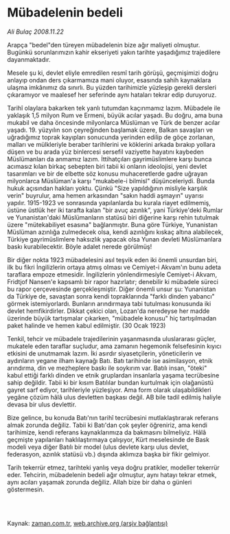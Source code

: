 # Mübadelenin bedeli

*Ali Bulaç 2008.11.22*

<td class="columnist-detail">
<p>Arapça "bedel"den türeyen mübadelenin bize ağır maliyeti olmuştur. Bugünkü sorunlarımızın kahir ekseriyeti yakın tarihte yaşadığımız trajedilere dayanmaktadır.</p>
<p>
<div id="haberMetinDiv">
<p> Mesele şu ki, devlet eliyle emredilen resmî tarih görüşü, geçmişimizi doğru anlayıp ondan ders çıkarmamıza mani oluyor, esasında sahih kaynaklara ulaşma imkânımız da sınırlı. Bu yüzden tarihimizle yüzleşip gerekli dersleri çıkaramıyor ve maalesef her seferinde aynı hataları tekrar edip duruyoruz.
<p> Tarihî olaylara bakarken tek yanlı tutumdan kaçınmamız lazım. Mübadele ile yaklaşık 1,5 milyon Rum ve Ermeni, büyük acılar yaşadı. Bu doğru, ama buna mukabil ve daha öncesinde milyonlarca Müslüman ve Türk de benzer acılar yaşadı. 19. yüzyılın son çeyreğinden başlamak üzere, Balkan savaşları ve uğradığımız toprak kayıpları sonucunda yerinden edilip de göçe zorlanan, malları ve mülkleriyle beraber tarihlerini ve köklerini arkada bırakıp yollara düşen ve bu arada yüz binlercesi sersefil vaziyette hayatını kaybeden Müslümanları da anmamız lazım. İttihatçıları gayrimüslimlere karşı bunca acımasız kılan birkaç sebepten biri tabii ki onların ideolojisi, yeni devlet tasarımları ve bir de elbette söz konusu muhaceretlerde gadre uğrayan milyonlarca Müslüman'a karşı "mukabele-i bilmisl" düşünceleriydi. Bunda hukuk açısından hakları yoktu. Çünkü "Size yapıldığının misliyle karşılık verin" buyrulur, ama hemen arkasından "sakın haddi aşmayın" uyarısı yapılır. 1915-1923 ve sonrasında yapılanlarda bu kurala riayet edilmemiş, üstüne üstlük her iki tarafta kalan "bir avuç azınlık", yani Türkiye'deki Rumlar ve Yunanistan'daki Müslümanların statüsü biri diğerine karşı rehin tutulmak üzere "mütekabiliyet esasına" bağlanmıştır. Buna göre Türkiye, Yunanistan Müslüman azınlığa zulmedecek olsa, kendi azınlığını kıskaç altına alabilecek, Türkiye gayrimüslimlere haksızlık yapacak olsa Yunan devleti Müslümanlara baskı kurabilecektir. Böyle adalet nerede görülmüş!
<p> Bir diğer nokta 1923 mübadelesini asıl teşvik eden iki önemli unsurdan biri, ilk bu fikri İngilizlerin ortaya atmış olması ve Cemiyet-i Akvam'ın bunu adeta taraflara empoze etmesidir. İngilizlerin yönlendirmesiyle Cemiyet-i Akvam, Fridtjof Nansen'e kapsamlı bir rapor hazırlatır; denebilir ki mübadele süreci bu rapor çerçevesinde gerçekleşmiştir. Diğer önemli unsur şu: Yunanistan da Türkiye de, savaştan sonra kendi topraklarında "farklı dinden yabancı" görmek istemiyorlardı. Bunların arındırmaya tabi tutulması konusunda iki devlet hemfikirdirler. Dikkat çekici olan, Lozan'da neredeyse her madde üzerinde büyük tartışmalar çıkarken, "mübadele konusu" hiç tartışılmadan paket halinde ve hemen kabul edilmiştir. (30 Ocak 1923)
<p> Tenkil, tehcir ve mübadele trajedilerinin yaşanmasında uluslararası güçler, mukatele eden taraflar suçludur, ama zamanın hegemonik felsefesinin kıyıcı etkisini de unutmamak lazım. İki asırdır siyasetçilerin, yöneticilerin ve aydınların yegane ilham kaynağı Batı. Batı tarihinde ise asimilasyon, etnik arındırma, din ve mezheplere baskı ile soykırım var. Batılı insan, "öteki" kabul ettiği farklı dinden ve etnik gruplardan insanlarla yaşama tecrübesine sahip değildir. Tabii ki bir kısım Batılılar bundan kurtulmak için olağanüstü gayret sarf ediyor, tarihleriyle yüzleşiyor. Ama form olarak ulaşabildikleri yegâne çözüm hâlâ ulus devletten başkası değil. AB bile tadil edilmiş haliyle devasa bir ulus devlettir.
<p> Bize gelince, bu konuda Batı'nın tarihî tecrübesini mutlaklaştırarak referans almak zorunda değiliz. Tabii ki Batı'dan çok şeyler öğreniriz, ama kendi tarihimize, kendi referans kaynaklarımıza da bakmasını bilmeliyiz. Hâlâ geçmişte yapılanları haklılaştırmaya çalışıyor, Kürt meselesinde de Bask modeli veya diğer Batılı bir model (ulus devlete karşı ulus devlet, federasyon, azınlık statüsü vb.) dışında aklımıza başka bir fikir gelmiyor. 
<p> Tarih tekerrür etmez, tarihteki yanlış veya doğru pratikler, modeller tekerrür eder. Tehcirin, mübadelenin bedeli ağır olmuştur, aynı hatayı tekrar etmek, aynı acıları yaşamak zorunda değiliz. Allah bize bir daha o günleri göstermesin. </p></p></p></p></p></p></div>
</p>


<p><br>
		 </br></p></td>

Kaynak: [zaman.com.tr](http://zaman.com.tr/yazar.do?yazino=762881), [web.archive.org (arşiv bağlantısı)](http://web.archive.org/web/20120314213136/http://www.zaman.com.tr/yazar.do?yazino=762881)
